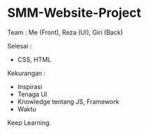 # SMM-Website-Project
Team : Me (Front), Reza (UI), Giri (Back)

Selesai :
- CSS, HTML

Kekurangan :
- Inspirasi
- Tenaga UI
- Knowledge tentang JS, Framework
- Waktu

Keep Learning.
